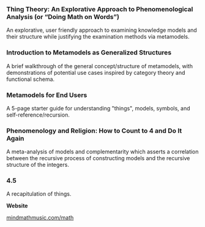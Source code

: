 <h3><b>Thing Theory: An Explorative Approach to Phenomenological Analysis </b>(or “Doing Math on Words”)</h3>

An explorative, user friendly approach to examining knowledge models and their structure while justifying the examination methods via metamodels.


<h3><b>Introduction to Metamodels as Generalized Structures</b></h3>

A brief walkthrough of the general concept/structure of metamodels, with demonstrations of potential use cases inspired by category theory and functional schema.


<h3><b>Metamodels for End Users</b></h3>

A 5-page starter guide for understanding "things", models, symbols, and self-reference/recursion.


<h3><b>Phenomenology and Religion: How to Count to 4 and Do It Again</b></h3>

A meta-analysis of models and complementarity which asserts a correlation between the recursive process of constructing models and the recursive structure of the integers.


<h3><b>4.5</b></h3>

A recapitulation of things.


<b>Website</b>

<a href src="mindmathmusic.com/math">mindmathmusic.com/math</a>
